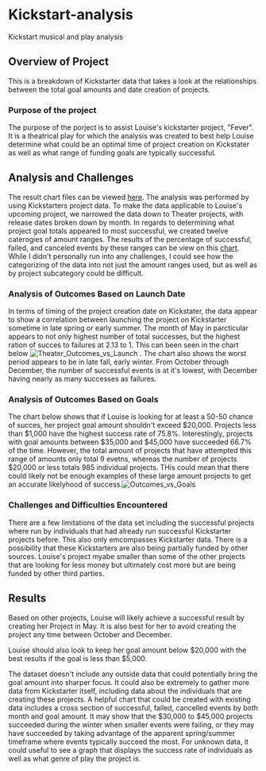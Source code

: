 # **Kickstart-analysis**
Kickstart musical and play analysis

## **Overview of Project**
This is a breakdown of Kickstarter data that takes a look at the relationships between the total goal amounts and date creation of projects.

### **Purpose of the project**
The purpose of the porject is to assist Louise's kickstarter project, "Fever".  It is a theatrical play for which the analysis was created to best help Louise determine what could be an optimal time of project creation on Kickstater as well as what range of funding goals are typically successful.

## **Analysis and Challenges**
The result chart files can be viewed [here](https://github.com/deyoungmatthew/Kickstart-analysis/tree/main/Resources).  The analysis was performed by using Kickstarters project data.  To make the data applicable to Louise's upcoming project, we narrowed the data down to Theater projects, with release dates broken down by month.    In regards to determining what project goal totals appeared to most successful, we created twelve caterogies of amount ranges.  The results of the percentage of successful, failed, and canceled events by these ranges can be view on this [chart]( https://github.com/deyoungmatthew/Kickstart-analysis/blob/main/Resources/Outcomes_vs_Goals.png).  While I didn't personally run into any challenges, I could see how the categorizing of the data into not just the amount ranges used, but as well as by project subcategory could be difficult.

### **Analysis of Outcomes Based on Launch Date**
In terms of timing of the project creation date on Kickstater, the data appear to show a correlation between launching the project on Kickstarter sometime in late spring or early summer.  The month of May in parcticular appears to not only highest number of total successes, but the highest ration of succes to failures at 2.13 to 1.  This can been seen in the chart below ![Theater_Outcomes_vs_Launch](https://user-images.githubusercontent.com/78942457/109441717-0955ae00-7a04-11eb-980c-02278359c6e9.png)
.  The chart also shows the worst period appears to be in late fall, early winter.  From October through December, the number of successful events is at it's lowest, with December having nearly as many successes as failures.

### **Analysis of Outcomes Based on Goals**
The chart below shows that if Louise is looking for at least a 50-50 chance of succes, her project goal amount shouldn't exceed $20,000.  Projects less than $1,000 have the highest success rate of 75.8%.  Interestingly, projects with goal amounts between $35,000 and $45,000 have succeeded 66.7% of the time.  However, the total amount of projects that have attempted this range of amounts only total 9 evetns, whereas the number of projects $20,000 or less totals 985 individual projects.  THis could mean that there could likely not be enough examples of these large amount projects to get an accurate likelyhood of success.![Outcomes_vs_Goals](https://user-images.githubusercontent.com/78942457/109441705-0064dc80-7a04-11eb-9d09-69b6a7c6dbec.png)


### **Challenges and Difficulties Encountered**
There are a few limitations of the data set including the successful projects where run by individuals that had already run successful Kickstarter projects before.  This also only emcompasses Kickstarter data.  There is a possibility that these Kickstarters are also being partially funded by other sources.  Louise's project myabe smaller than some of the other projects that are looking for less money but ultimately cost more but are being funded by other third parties.  

## **Results**
Based on other projects, Louise will likely achieve a successful result by creating her Project in May.  It is also best for her to avoid creating the project any time between October and December.

Louise should also look to keep her goal amount below $20,000 with the best results if the goal is less than $5,000.

The dataset doesn't include any outside data that could potentially bring the goal amount into sharper focus.  It could also be extremely to gather more data from Kickstarter itself, including data about the individuals that are creating these projects.  A helpful chart that could be created with existing data includes a cross section of successful, failed, cancelled events by both month and goal amount.  It may show that the $30,000 to $45,000 projects succeeded during the winter when smaller events were failing, or they may have succeeded by taking advantage of the apparent spring/summer timeframe where events typically succeed the most. For unknown data, it could useful to see a graph that displays the success rate of individuals as well as what genre of play the project is.
